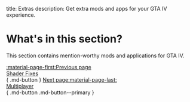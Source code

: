 title: Extras
description: Get extra mods and apps for your GTA IV experience.

# What's in this section?
This section contains mention-worthy mods and applications for GTA IV.

[:material-page-first:Previous page <br>Shader Fixes</br>](../essential-mods/shader-fixes.md){ .md-button } [Next page:material-page-last: <br>Multiplayer</br>](../multiplayer.md){ .md-button .md-button--primary }
